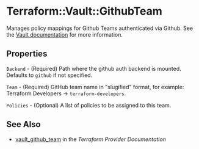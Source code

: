 # Terraform::Vault::GithubTeam

Manages policy mappings for Github Teams authenticated via Github. See the [Vault 
documentation](https://www.vaultproject.io/docs/auth/github.html) for more
information.

## Properties

`Backend` - (Required) Path where the github auth backend is mounted. Defaults to `github`
if not specified.

`Team` - (Required) GitHub team name in "slugified" format, for example: Terraform Developers -> `terraform-developers`.

`Policies` - (Optional) A list of policies to be assigned to this team.


## See Also

* [vault_github_team](https://www.terraform.io/docs/providers/vault/r/github_team.html) in the _Terraform Provider Documentation_